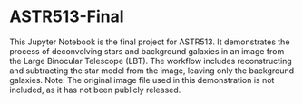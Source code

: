 # ASTR513-Final
This Jupyter Notebook is the final project for ASTR513. It demonstrates the process of deconvolving stars and background galaxies in an image from the Large Binocular Telescope (LBT). The workflow includes reconstructing and subtracting the star model from the image, leaving only the background galaxies. Note: The original image file used in this demonstration is not included, as it has not been publicly released.
